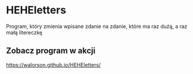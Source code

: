 # HEHEletters
Program, który zmienia wpisane zdanie na zdanie, które ma raz dużą, a raz małą litereczkę
## Zobacz program w akcji
https://walorson.github.io/HEHEletters/